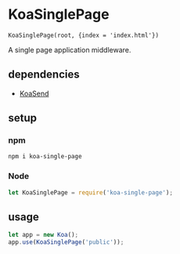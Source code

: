 # KoaSinglePage

`KoaSinglePage(root, {index = 'index.html'})`

A single page application middleware.

## dependencies

- [KoaSend](https://github.com/koajs/send)

## setup

### npm

```shell
npm i koa-single-page
```

### Node

```javascript
let KoaSinglePage = require('koa-single-page');
```

## usage

```javascript
let app = new Koa();
app.use(KoaSinglePage('public'));
```
